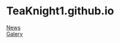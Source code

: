 # TeaKnight1.github.io
<a href="WebDesg\News\NewsPromoSite.html">News</a> <br>
<a href="WebDesg\Images\Img.html">Galery</a> 
